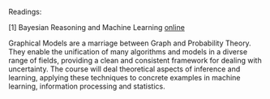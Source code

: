 Readings:

[1] Bayesian Reasoning and Machine Learning [online](http://web4.cs.ucl.ac.uk/staff/D.Barber/pmwiki/pmwiki.php?n=Brml.HomePage)


Graphical Models are a marriage between Graph and Probability Theory. 
They enable the unification of many algorithms and models in a diverse range of fields, providing a clean and consistent framework 
for dealing with uncertainty. The course will deal theoretical aspects of inference and learning, applying these techniques to 
concrete examples in machine learning, information processing and statistics.
